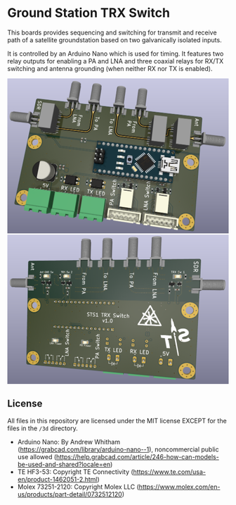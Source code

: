 # Ground Station TRX Switch

This boards provides sequencing and switching for transmit and receive path of a satellite groundstation based on two galvanically isolated inputs.

It is controlled by an Arduino Nano which is used for timing.
It features two relay outputs for enabling a PA and LNA and three coaxial relays for RX/TX switching and antenna grounding (when neither RX nor TX is enabled).

![v1.0 Front side 3D render](images/v1.0_front.png)
![v1.0 Back side 3D render](images/v1.0_back.png)

## License
All files in this repository are licensed under the MIT license EXCEPT for the files in the `/3d` directory.

- Arduino Nano: By Andrew Whitham (https://grabcad.com/library/arduino-nano--1), noncommercial public use allowed (https://help.grabcad.com/article/246-how-can-models-be-used-and-shared?locale=en)
- TE HF3-53: Copyright TE Connectivity (https://www.te.com/usa-en/product-1462051-2.html)
- Molex 73251-2120: Copyright Molex LLC (https://www.molex.com/en-us/products/part-detail/0732512120)
